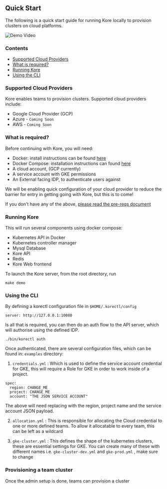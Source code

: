 ## **Quick Start**

The following is a quick start guide for running Kore locally to provision clusters on cloud platforms.

![Demo Video](images/demo.gif)

### Contents
- [Supported Cloud Providers](#supported-cloud-providers)
- [What is required?](#what-is-required)
- [Running Kore](#running-kore)
- [Using the CLI](#using-the-cli)

### Supported Cloud Providers

Kore enables teams to provision clusters. Supported cloud providers include:

+ Google Cloud Provider (GCP)
+ Azure - `Coming Soon`
+ AWS - `Coming Soon`

### What is required?

Before continuing with Kore, you will need:
+ Docker: install instructions can be found [here](https://docs.docker.com/install/)
+ Docker Compose: installation instructions can found [here](https://docs.docker.com/compose/install/)
+ A cloud account, (GCP currently)
+ A service account with GKE permissions
+ An External facing IDP, to authenticate users against

We will be enabling quick configuration of your cloud provider to reduce the barrier for entry in getting going with Kore, but this is to come!

If you don't have any of the above, [please read the pre-reqs document](pre-req.md)

### Running Kore

This will run several components using docker compose:

+ Kubernetes API in Docker
+ Kubernetes controller manager
+ Mysql Database
+ Kore API
+ Redis
+ Kore Web frontend

To launch the Kore server, from the root directory, run

```shell
make demo
```

### Using the CLI

By defining a korectl configuration file in `$HOME/.korectl/config`

```
server: http://127.0.0.1:10080
```

Is all that is required, you can then do an auth flow to the API server, which will authorise using the defined IDP.

```
./bin/korectl auth
```

Once authenticated, there are several configuration files, which can be found in: `examples` directory:

1. `credentials.yml` : Which is used to define the service account credential for GKE, this will require a Role for GKE in order to work inside of a project.
```
spec:
  region: CHANGE_ME
  project: CHANGE_ME
  account: "THE JSON SERVICE ACCOUNT"
```

The above will need replacing with the region, project name and the service account JSON payload.

2. `allocation.yml` : This is responsible for allocating the Cloud credential to one or more defined teams. To allow it allocatable to every team, this can be left as a wildcard

3. `gke-cluster.yml` : This defines the shape of the kubernetes clusters, these are essential settings for GKE. You can create many of these with different names i.e. `gke-cluster-dev.yml` and `gke-prod.yml` , make sure to change

### Provisioning a team cluster

Once the admin setup is done, teams can provision a cluster
